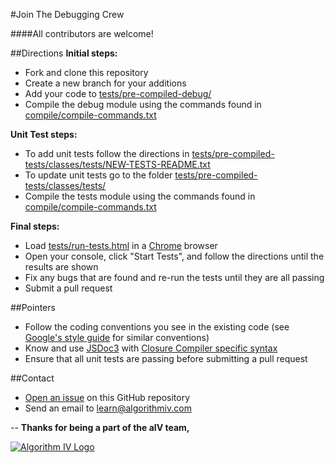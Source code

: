 #Join The Debugging Crew

####All contributors are welcome!


##Directions
**Initial steps:**
- Fork and clone this repository
- Create a new branch for your additions
- Add your code to [tests/pre-compiled-debug/](https://github.com/imaginate/algorithmIV-javascript-debugger/tree/master/tests/pre-compiled-debug)
- Compile the debug module using the commands found in [compile/compile-commands.txt](https://github.com/imaginate/algorithmIV-javascript-debugger/blob/master/compile/compile-commands.txt)

**Unit Test steps:**
- To add unit tests follow the directions in [tests/pre-compiled-tests/classes/tests/NEW-TESTS-README.txt](https://github.com/imaginate/algorithmIV-javascript-debugger/blob/master/tests/pre-compiled-tests/classes/tests/NEW-TESTS-README.txt)
- To update unit tests go to the folder [tests/pre-compiled-tests/classes/tests/](https://github.com/imaginate/algorithmIV-javascript-debugger/tree/master/tests/pre-compiled-tests/classes/tests)
- Compile the tests module using the commands found in [compile/compile-commands.txt](https://github.com/imaginate/algorithmIV-javascript-debugger/blob/master/compile/compile-commands.txt)

**Final steps:**
- Load [tests/run-tests.html](https://github.com/imaginate/algorithmIV-javascript-debugger/blob/master/tests/run-tests.html) in a [Chrome](https://www.google.com/chrome/) browser
- Open your console, click "Start Tests", and follow the directions until the results are shown
- Fix any bugs that are found and re-run the tests until they are all passing
- Submit a pull request


##Pointers
- Follow the coding conventions you see in the existing code (see [Google's style guide](https://google-styleguide.googlecode.com/svn/trunk/javascriptguide.xml?showone=Code_formatting#Code_formatting) for similar conventions)
- Know and use [JSDoc3](http://usejsdoc.org/) with [Closure Compiler specific syntax](https://developers.google.com/closure/compiler/docs/js-for-compiler)
- Ensure that all unit tests are passing before submitting a pull request


##Contact
- [Open an issue](https://github.com/imaginate/algorithmIV-javascript-debugger/issues) on this GitHub repository
- Send an email to [learn@algorithmiv.com](mailto:learn@algorithmiv.com)


--
**Thanks for being a part of the aIV team,**

<a href="http://www.algorithmiv.com"><img src="http://www.algorithmiv.com/images/aIV-logo.png" alt="Algorithm IV Logo" /></a>